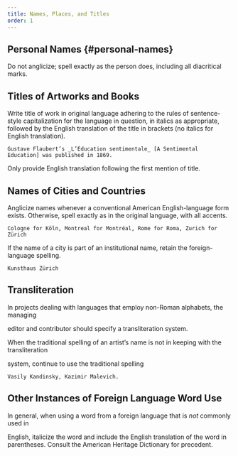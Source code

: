```yaml
---
title: Names, Places, and Titles
order: 1
---
```


## Personal Names {#personal-names}

Do not anglicize; spell exactly as the person does, including all diacritical marks.


## Titles of Artworks and Books

Write title of work in original language adhering to the rules of sentence-style capitalization for the language in question, in italics as appropriate, followed by the English translation of the title in brackets (no italics for English translation).


    Gustave Flaubert’s _L’Éducation sentimentale_ [A Sentimental Education] was published in 1869.

Only provide English translation following the first mention of title.


## Names of Cities and Countries

Anglicize names whenever a conventional American English-language form exists. Otherwise, spell exactly as in the original language, with all accents.


    Cologne for Köln, Montreal for Montréal, Rome for Roma, Zurich for Zürich

If the name of a city is part of an institutional name, retain the foreign-language spelling.


    Kunsthaus Zürich


## Transliteration

In projects dealing with languages that employ non-Roman alphabets, the managing

editor and contributor should specify a transliteration system.

When the traditional spelling of an artist’s name is not in keeping with the transliteration

system, continue to use the traditional spelling


    Vasily Kandinsky, Kazimir Malevich.


## Other Instances of Foreign Language Word Use

In general, when using a word from a foreign language that is _not_ commonly used in

English, italicize the word and include the English translation of the word in parentheses. Consult the American Heritage Dictionary for precedent.

